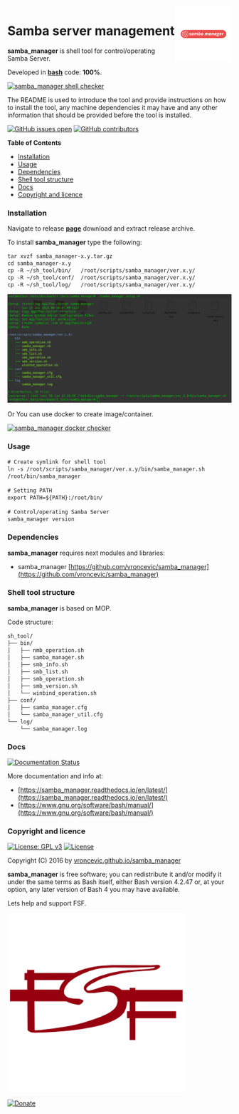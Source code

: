 <img align="right" src="https://raw.githubusercontent.com/vroncevic/samba_manager/dev/docs/samba_manager_logo.png" width="25%">

# Samba server management

**samba_manager** is shell tool for control/operating Samba Server.

Developed in **[bash](https://en.wikipedia.org/wiki/Bash_(Unix_shell))** code: **100%**.

[![samba_manager shell checker](https://github.com/vroncevic/samba_manager/workflows/samba_manager%20shell%20checker/badge.svg)](https://github.com/vroncevic/samba_manager/actions?query=workflow%3A%22samba_manager+shell+checker%22)

The README is used to introduce the tool and provide instructions on
how to install the tool, any machine dependencies it may have and any
other information that should be provided before the tool is installed.

[![GitHub issues open](https://img.shields.io/github/issues/vroncevic/samba_manager.svg)](https://github.com/vroncevic/samba_manager/issues) [![GitHub contributors](https://img.shields.io/github/contributors/vroncevic/samba_manager.svg)](https://github.com/vroncevic/samba_manager/graphs/contributors)

<!-- START doctoc generated TOC please keep comment here to allow auto update -->
<!-- DON'T EDIT THIS SECTION, INSTEAD RE-RUN doctoc TO UPDATE -->
**Table of Contents**

- [Installation](#installation)
- [Usage](#usage)
- [Dependencies](#dependencies)
- [Shell tool structure](#shell-tool-structure)
- [Docs](#docs)
- [Copyright and licence](#copyright-and-licence)

<!-- END doctoc generated TOC please keep comment here to allow auto update -->

### Installation

Navigate to release **[page](https://github.com/vroncevic/samba_manager/releases)** download and extract release archive.

To install **samba_manager** type the following:

```
tar xvzf samba_manager-x.y.tar.gz
cd samba_manager-x.y
cp -R ~/sh_tool/bin/   /root/scripts/samba_manager/ver.x.y/
cp -R ~/sh_tool/conf/  /root/scripts/samba_manager/ver.x.y/
cp -R ~/sh_tool/log/   /root/scripts/samba_manager/ver.x.y/
```

![alt tag](https://raw.githubusercontent.com/vroncevic/samba_manager/dev/docs/setup_tree.png)

Or You can use docker to create image/container.

[![samba_manager docker checker](https://github.com/vroncevic/samba_manager/workflows/samba_manager%20docker%20checker/badge.svg)](https://github.com/vroncevic/samba_manager/actions?query=workflow%3A%22samba_manager+docker+checker%22)

### Usage

```
# Create symlink for shell tool
ln -s /root/scripts/samba_manager/ver.x.y/bin/samba_manager.sh /root/bin/samba_manager

# Setting PATH
export PATH=${PATH}:/root/bin/

# Control/operating Samba Server
samba_manager version
```

### Dependencies

**samba_manager** requires next modules and libraries:
* samba_manager [https://github.com/vroncevic/samba_manager](https://github.com/vroncevic/samba_manager)

### Shell tool structure

**samba_manager** is based on MOP.

Code structure:
```
sh_tool/
├── bin/
│   ├── nmb_operation.sh
│   ├── samba_manager.sh
│   ├── smb_info.sh
│   ├── smb_list.sh
│   ├── smb_operation.sh
│   ├── smb_version.sh
│   └── winbind_operation.sh
├── conf/
│   ├── samba_manager.cfg
│   └── samba_manager_util.cfg
└── log/
    └── samba_manager.log
```

### Docs

[![Documentation Status](https://readthedocs.org/projects/samba_manager/badge/?version=latest)](https://samba_manager.readthedocs.io/projects/samba_manager/en/latest/?badge=latest)

More documentation and info at:
* [https://samba_manager.readthedocs.io/en/latest/](https://samba_manager.readthedocs.io/en/latest/)
* [https://www.gnu.org/software/bash/manual/](https://www.gnu.org/software/bash/manual/)

### Copyright and licence

[![License: GPL v3](https://img.shields.io/badge/License-GPLv3-blue.svg)](https://www.gnu.org/licenses/gpl-3.0) [![License](https://img.shields.io/badge/License-Apache%202.0-blue.svg)](https://opensource.org/licenses/Apache-2.0)

Copyright (C) 2016 by [vroncevic.github.io/samba_manager](https://vroncevic.github.io/samba_manager)

**samba_manager** is free software; you can redistribute it and/or modify
it under the same terms as Bash itself, either Bash version 4.2.47 or,
at your option, any later version of Bash 4 you may have available.

Lets help and support FSF.

[![Free Software Foundation](https://raw.githubusercontent.com/vroncevic/samba_manager/dev/docs/fsf-logo_1.png)](https://my.fsf.org/)

[![Donate](https://www.paypalobjects.com/en_US/i/btn/btn_donateCC_LG.gif)](https://my.fsf.org/donate/)
